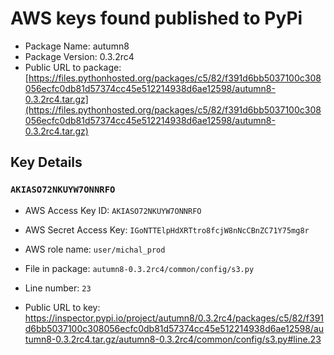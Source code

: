 # AWS keys found published to PyPi

* Package Name: autumn8
* Package Version: 0.3.2rc4
* Public URL to package: [https://files.pythonhosted.org/packages/c5/82/f391d6bb5037100c308056ecfc0db81d57374cc45e512214938d6ae12598/autumn8-0.3.2rc4.tar.gz](https://files.pythonhosted.org/packages/c5/82/f391d6bb5037100c308056ecfc0db81d57374cc45e512214938d6ae12598/autumn8-0.3.2rc4.tar.gz)

## Key Details

### `AKIASO72NKUYW7ONNRFO`

* AWS Access Key ID: `AKIASO72NKUYW7ONNRFO`
* AWS Secret Access Key: `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` 
* AWS role name: `user/michal_prod`
* File in package: `autumn8-0.3.2rc4/common/config/s3.py`
* Line number: `23`

* Public URL to key: https://inspector.pypi.io/project/autumn8/0.3.2rc4/packages/c5/82/f391d6bb5037100c308056ecfc0db81d57374cc45e512214938d6ae12598/autumn8-0.3.2rc4.tar.gz/autumn8-0.3.2rc4/common/config/s3.py#line.23


